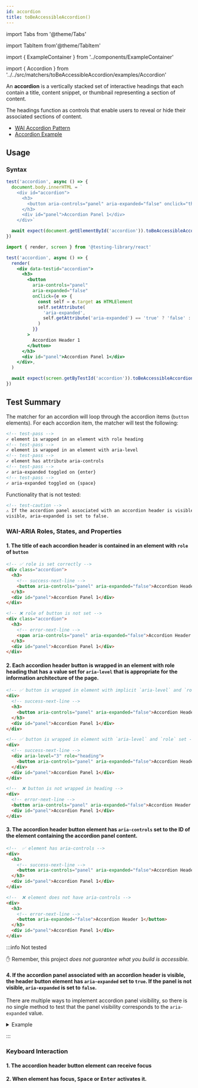 ```yaml
---
id: accordion
title: toBeAccessibleAccordion()
---
```


import Tabs from '@theme/Tabs'

import TabItem from'@theme/TabItem'

import { ExampleContainer } from '../components/ExampleContainer'

import { Accordion } from '../../src/matchers/toBeAccessibleAccordion/examples/Accordion'

<div className="intro-text">
An <strong>accordion</strong> is a vertically stacked set of interactive headings that each contain a title, content snippet, or thumbnail representing a section of content.</div>

The headings function as controls that enable users to reveal or hide their associated sections of content.

<ExampleContainer>
<Accordion />
</ExampleContainer>

- [WAI Accordion Pattern](https://www.w3.org/WAI/ARIA/apg/patterns/accordion/)
- [Accordion Example](https://www.w3.org/WAI/ARIA/apg/example-index/accordion/accordion.html)

## Usage

### Syntax

<Tabs>
<TabItem value="win" label="Vanilla JS">

```js
test('accordion', async () => {
  document.body.innerHTML = `
    <div id="accordion">
      <h3>
        <button aria-controls="panel" aria-expanded="false" onclick="this.setAttribute('aria-expanded', this.getAttribute('aria-expanded') == 'true' ? 'false' : 'true')">Accordion Header 1</button>
      </h3>
      <div id="panel">Accordion Panel 1</div>
    </div>`

  await expect(document.getElementById('accordion')).toBeAccessibleAccordion()
})
```

</TabItem>
<TabItem default label="React + Testing Library" value="react">

```jsx
import { render, screen } from '@testing-library/react'

test('accordion', async () => {
  render(
    <div data-testid="accordion">
      <h3>
        <button
          aria-controls="panel"
          aria-expanded="false"
          onClick={e => {
            const self = e.target as HTMLElement
            self.setAttribute(
              'aria-expanded',
              self.getAttribute('aria-expanded') == 'true' ? 'false' : 'true',
            )
          }}
        >
          Accordion Header 1
        </button>
      </h3>
      <div id="panel">Accordion Panel 1</div>
    </div>,
  )

  await expect(screen.getByTestId('accordion')).toBeAccessibleAccordion()
})
```

</TabItem>
</Tabs>

## Test Summary

The matcher for an accordion will loop through the accordion items (`button` elements). For each accordion item, the matcher will test the following:

```html
<!-- test-pass -->
✓ element is wrapped in an element with role heading
<!-- test-pass -->
✓ element is wrapped in an element with aria-level
<!-- test-pass -->
✓ element has attribute aria-controls
<!-- test-pass -->
✓ aria-expanded toggled on {enter}
<!-- test-pass -->
✓ aria-expanded toggled on {space}
```

Functionality that is not tested:

```html
<!-- test-caution -->
⚠ If the accordion panel associated with an accordion header is visible, the header button element has aria-expanded set to true. If the panel is not
visible, aria-expanded is set to false.
```

### WAI-ARIA Roles, States, and Properties

#### 1. The title of each accordion header is contained in an element with `role` of `button`

```html
<!-- ✅ role is set correctly -->
<div class="accordion">
  <h3>
    <!-- success-next-line -->
    <button aria-controls="panel" aria-expanded="false">Accordion Header 1</button>
  </h3>
  <div id="panel">Accordion Panel 1</div>
</div>

<!-- ❌ role of button is not set -->
<div class="accordion">
  <h3>
    <!-- error-next-line -->
    <span aria-controls="panel" aria-expanded="false">Accordion Header 1</span>
  </h3>
  <div id="panel">Accordion Panel 1</div>
</div>
```

#### 2. Each accordion header button is wrapped in an element with role heading that has a value set for `aria-level` that is appropriate for the information architecture of the page.

```html
<!-- ✅ button is wrapped in element with implicit `aria-level` and `role` -->
<div>
  <!-- success-next-line -->
  <h3>
    <button aria-controls="panel" aria-expanded="false">Accordion Header 1</button>
  </h3>
  <div id="panel">Accordion Panel 1</div>
</div>

<!-- ✅ button is wrapped in element with `aria-level` and `role` set -->
<div>
  <!-- success-next-line -->
  <div aria-level="3" role="heading">
    <button aria-controls="panel" aria-expanded="false">Accordion Header 1</button>
  </div>
  <div id="panel">Accordion Panel 1</div>
</div>

<!--  ❌ button is not wrapped in heading -->
<div>
  <!-- error-next-line -->
  <button aria-controls="panel" aria-expanded="false">Accordion Header 1</button>
  <div id="panel">Accordion Panel 1</div>
</div>
```

#### 3. The accordion header button element has `aria-controls` set to the ID of the element containing the accordion panel content.

```html
<!--  ✅ element has aria-controls -->
<div>
  <h3>
    <!-- success-next-line -->
    <button aria-controls="panel" aria-expanded="false">Accordion Header 1</button>
  </h3>
  <div id="panel">Accordion Panel 1</div>
</div>

<!--  ❌ element does not have aria-controls -->
<div>
  <h3>
    <!-- error-next-line -->
    <button aria-expanded="false">Accordion Header 1</button>
  </h3>
  <div id="panel">Accordion Panel 1</div>
</div>
```

:::info Not tested

✋ Remember, this project _does not guarantee what you build is accessible._

#### 4. If the accordion panel associated with an accordion header is visible, the header button element has `aria-expanded` set to `true`. If the panel is not visible, `aria-expanded` is set to `false`.

There are multiple ways to implement accordion panel visibility, so there is no single method to test that the panel visibility corresponds to the `aria-expanded` value.

<details>
  <summary>Example</summary>

```html
<!-- ✅ button has aria-expanded prop according to panel visibility -->
<div>
  <h3><button aria-controls="panel" aria-expanded="true">Accordion Header 1</button></h3>
  <div style="display: block">Accordion Panel 1</div>
  <h3><button aria-controls="panel" aria-expanded="false">Accordion Header 2</button></h3>
  <div style="display: none">Accordion Panel 2</div>
</div>

<!-- ❌ button and panel are not expanded in sync -->
<div>
  <button aria-controls="panel" aria-expanded="false">Accordion Header 1</button>
  <div id="panel">Accordion Panel 1</div>
  <button aria-controls="panel" aria-expanded="true">Accordion Header 1</button>
  <div id="panel">Accordion Panel 1</div>
</div>
```

</details>

:::

### Keyboard Interaction

#### 1. The accordion header button element can receive focus

#### 2. When element has focus, <kbd>Space</kbd> or <kbd>Enter</kbd> activates it.
